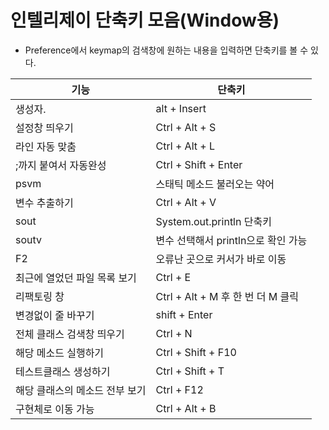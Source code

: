 # 인텔리제이 단축키 모음(Window용)

- Preference에서 keymap의 검색창에 원하는 내용을 입력하면 단축키를 볼 수 있다.

| 기능                           | 단축키                              |
| ------------------------------ | ----------------------------------- |
| 생성자.                        | alt + Insert                        |
| 설정창 띄우기                  | Ctrl + Alt + S                      |
| 라인 자동 맞춤                 | Ctrl + Alt + L                      |
| ;까지 붙여서 자동완성          | Ctrl + Shift + Enter                |
| psvm                           | 스태틱 메소드 불러오는 약어         |
| 변수 추출하기                  | Ctrl + Alt + V                      |
| sout                           | System.out.println 단축키           |
| soutv                          | 변수 선택해서 println으로 확인 가능 |
| F2                             | 오류난 곳으로 커서가 바로 이동      |
| 최근에 열었던 파일 목록 보기   | Ctrl + E                            |
| 리팩토링 창                    | Ctrl + Alt + M 후 한 번 더 M 클릭   |
| 변경없이 줄 바꾸기             | shift + Enter                       |
| 전체 클래스 검색창 띄우기      | Ctrl + N                            |
| 해당 메소드 실행하기           | Ctrl + Shift + F10                  |
| 테스트클래스 생성하기          | Ctrl + Shift + T                    |
| 해당 클래스의 메소드 전부 보기 | Ctrl + F12                          |
| 구현체로 이동 가능             | Ctrl + Alt + B                      |

